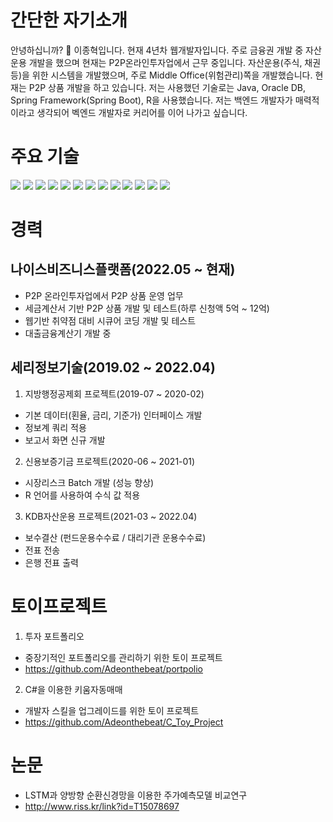 
# 간단한 자기소개
안녕하십니까? 👋 이종혁입니다. 현재 4년차 웹개발자입니다.
주로 금융권 개발 중 자산운용 개발을 했으며 현재는 P2P온라인투자업에서 근무 중입니다.
자산운용(주식, 채권 등)을 위한 시스템을 개발했으며, 주로 Middle Office(위험관리)쪽을 개발했습니다. 현재는 P2P 상품 개발을 하고 있습니다.
저는 사용했던 기술로는 Java, Oracle DB, Spring Framework(Spring Boot), R을 사용했습니다. 
저는 백엔드 개발자가 매력적이라고 생각되어 벡엔드 개발자로 커리어를 이어 나가고 싶습니다.


# 주요 기술
<img src="https://img.shields.io/badge/JAVA-007396?style=for-the-badge&logo=java&logoColor=white"> <img src="https://img.shields.io/badge/Spring Boot-6DB33F?style=for-the-badge&logo=Spring&logoColor=white"> <img src="https://img.shields.io/badge/oracle-F80000?style=for-the-badge&logo=oracle&logoColor=white"> <img src="https://img.shields.io/badge/Apache Maven-C71A36?style=for-the-badge&logo=aws&logoColor=white">
<img src="https://img.shields.io/badge/javascript-F7DF1E?style=for-the-badge&logo=javascript&logoColor=black"> <img src="https://img.shields.io/badge/jquery-0769AD?style=for-the-badge&logo=jquery&logoColor=white"> <img src="https://img.shields.io/badge/HTML5-E34F26?style=for-the-badge&logo=html5&logoColor=white"> <img src="https://img.shields.io/badge/css-1572B6?style=for-the-badge&logo=css3&logoColor=white"> <img src="https://img.shields.io/badge/bootstrap-7952B3?style=for-the-badge&logo=bootstrap&logoColor=white">
<img src="https://img.shields.io/badge/github-181717?style=for-the-badge&logo=github&logoColor=white"> <img src="https://img.shields.io/badge/Docker-2496ED?style=for-the-badge&logo=aws&logoColor=white">
<img src="https://img.shields.io/badge/linux-FCC624?style=for-the-badge&logo=linux&logoColor=black">
<img src="https://img.shields.io/badge/Python-3776AB?style=for-the-badge&logo=linux&logoColor=white">


# 경력

## 나이스비즈니스플랫폼(2022.05 ~ 현재)
* P2P 온라인투자업에서 P2P 상품 운영 업무
* 세금계산서 기반 P2P 상품 개발 및 테스트(하루 신청액 5억 ~ 12억)
* 웹기반 취약점 대비 시큐어 코딩 개발 및 테스트
* 대출금융계산기 개발 중


## 세리정보기술(2019.02 ~ 2022.04)
1. 지방행정공제회 프로젝트(2019-07 ~ 2020-02)
 - 기본 데이터(횐율, 금리, 기준가) 인터페이스 개발
 - 정보계 쿼리 적용 
 - 보고서 화면 신규 개발
2. 신용보증기금 프로젝트(2020-06 ~ 2021-01)
 - 시장리스크 Batch 개발 (성능 향상)
 - R 언어를 사용하여 수식 값 적용
3. KDB자산운용 프로젝트(2021-03 ~ 2022.04)
 - 보수결산 (펀드운용수수료 / 대리기관 운용수수료)
 - 전표 전송
 - 은행 전표 출력

# 토이프로젝트
1. 투자 포트폴리오
* 중장기적인 포트폴리오를 관리하기 위한 토이 프로젝트
* https://github.com/Adeonthebeat/portpolio

2. C#을 이용한 키움자동매매
* 개발자 스킬을 업그레이드를 위한 토이 프로젝트
* https://github.com/Adeonthebeat/C_Toy_Project

# 논문
* LSTM과 양방향 순환신경망을 이용한 주가예측모델 비교연구
* http://www.riss.kr/link?id=T15078697
